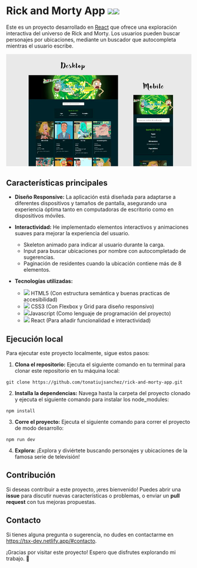 # Rick and Morty App  <img src="https://img.icons8.com/color/32/000000/javascript--v1.png"/><img src="https://img.icons8.com/color/32/000000/react-native.png"/>

Este es un proyecto desarrollado en [React](https://reactjs.org) que ofrece una exploración interactiva del universo de Rick and Morty. Los usuarios pueden buscar personajes por ubicaciones, mediante un buscador que autocompleta mientras el usuario escribe.

[![App del pronóstico del clima](/public/img/screen-rickandmorty-app.webp)](https://rickandmorty-jsx.netlify.app)

## Características principales

- **Diseño Responsive:** La aplicación está diseñada para adaptarse a diferentes dispositivos y tamaños de pantalla, asegurando una experiencia óptima tanto en computadoras de escritorio como en dispositivos móviles.
  
- **Interactividad:** He implementado elementos interactivos y animaciones suaves para mejorar la experiencia del usuario.
    - Skeleton animado para indicar al usuario durante la carga. 
    - Input para buscar ubicaciones por nombre con autocompletado de sugerencias. 
    - Paginación de residentes cuando la ubicación contiene más de 8 elementos.

- **Tecnologías utilizadas:**
    - <img src="https://img.icons8.com/color/32/000000/html-5--v1.png"/> HTML5 (Con estructura semántica y buenas practicas de accesibilidad)
    - <img src="https://img.icons8.com/color/32/000000/css3.png"/> CSS3 (Con Flexbox y Grid para diseño responsivo)
    - <img src="https://img.icons8.com/color/32/000000/javascript--v1.png"/>Javascript (Como lenguaje de programación del proyecto)
    - <img src="https://img.icons8.com/color/32/000000/react-native.png"/> React (Para añadir funcionalidad e interactividad)



## Ejecución local

Para ejecutar este proyecto localmente, sigue estos pasos:

1. **Clona el repositorio:** Ejecuta el siguiente comando en tu terminal para clonar este repositorio en tu máquina local:
```
git clone https://github.com/tonatiujsanchez/rick-and-morty-app.git
```

2. **Installa la dependencias:** Navega hasta la carpeta del proyecto clonado y ejecuta el siguiente comando para instalar los node_modules:
```
npm install
```

3. **Corre el proyecto:** Ejecuta el siguiente comando para correr el proyecto de modo desarrollo:
```
npm run dev
```

4. **Explora:** ¡Explora y diviértete buscando personajes y ubicaciones de la famosa serie de televisión!

## Contribución

Si deseas contribuir a este proyecto, ¡eres bienvenido! Puedes abrir una __issue__ para discutir nuevas características o problemas, o enviar un __pull request__ con tus mejoras propuestas.


## Contacto

Si tienes alguna pregunta o sugerencia, no dudes en contactarme en https://tsx-dev.netlify.app/#contacto.

¡Gracias por visitar este proyecto! Espero que disfrutes explorando mi trabajo. 🤗
